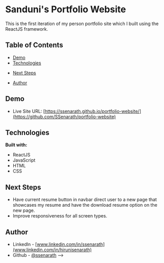 # Sanduni's Portfolio Website

This is the first iteration of my person portfolio site which I built using the ReactJS framework.  

## Table of Contents
* [Demo](#demo)
* [Technologies](#technologies)
<!-- * [Overview](#overview)
    * [Requirements](#requirements)
    * [Screenshots](#screenshots) -->
* [Next Steps](#next-steps)
<!-- * [Useful Resources](#useful-resources) -->
* [Author](#author)

## Demo
* Live Site URL: [https://ssenarath.github.io/portfolio-website/](https://github.com/SSenarath/portfolio-website)

## Technologies
**Built with:**
* ReactJS
* JavaScript
* HTML
* CSS
	
<!-- ## Overview

### Screenshots -->

<!-- **How to Use:**

![](https://github.com/HSenarath/random-password-generator/blob/915b8c9749e830a0ae1e6fac05377cf15e511aa6/screenshots/password-generator-demo.gif)

**Demo of the Webpage's Responsiveness**

![](https://github.com/HSenarath/random-password-generator/blob/915b8c9749e830a0ae1e6fac05377cf15e511aa6/screenshots/password-generator-responsive.gif) -->

## Next Steps


* Have current resume button in navbar direct user to a new page that showcases my resume and have the download resume option on the new page. 
* Improve responsiveness for all screen types. 

## Author

* LinkedIn - [www.linkedin.com/in/ssenarath](www.linkedin.com/in/hirunisenarath)
* Github - [@ssenarath](https://github.com/SSenarath) -->
